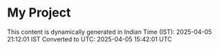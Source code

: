 # My Project

This content is dynamically generated in Indian Time (IST): 2025-04-05 21:12:01 IST
Converted to UTC: 2025-04-05 15:42:01 UTC
